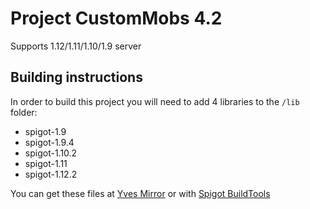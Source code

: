 # Project CustomMobs 4.2
  Supports 1.12/1.11/1.10/1.9 server

## Building instructions

  In order to build this project you will need to add 4 libraries to the `/lib` folder:
 - spigot-1.9
 - spigot-1.9.4
 - spigot-1.10.2
 - spigot-1.11
 - spigot-1.12.2
  
  You can get these files at [Yves Mirror](https://yivesmirror.com/downloads/spigot) or with [Spigot BuildTools](https://www.spigotmc.org/wiki/buildtools/)
